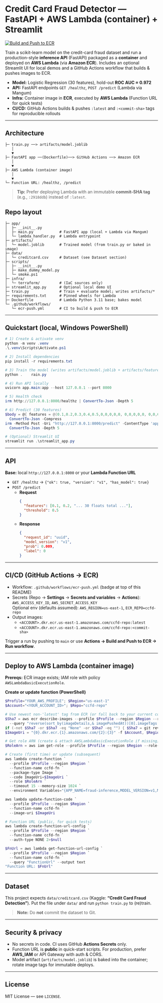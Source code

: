 # Credit Card Fraud Detector — FastAPI + AWS Lambda (container) + Streamlit

[![Build and Push to ECR](https://github.com/sathwikreddyshamakuri/credit-card-fraud-detector/actions/workflows/ecr-push.yml/badge.svg?branch=main)](https://github.com/sathwikreddyshamakuri/credit-card-fraud-detector/actions/workflows/ecr-push.yml)

Train a scikit-learn model on the credit-card fraud dataset and run a production-style **inference API** (FastAPI) packaged as a **container** and deployed on **AWS Lambda** (via **Amazon ECR**). Includes an optional Streamlit UI for local demos and a GitHub Actions workflow that builds & pushes images to ECR.

- **Model:** Logistic Regression (30 features), hold-out **ROC AUC ≈ 0.972**
- **API:** FastAPI endpoints `GET /healthz`, `POST /predict` (Lambda via Mangum)
- **Infra:** Container image in **ECR**, executed by **AWS Lambda** (Function URL for quick tests)
- **CI/CD:** GitHub Actions builds & pushes `:latest` and `:<commit-sha>` tags for reproducible rollouts

---

## Architecture
```text
├─ train.py ──> artifacts/model.joblib
   │
   ▼
├─ FastAPI app ──(Dockerfile)──> GitHub Actions ──> Amazon ECR
   │
   ▼
├─ AWS Lambda (container image)
   │
   ▼
└─ Function URL: /healthz, /predict
```

> **Tip:** Prefer deploying Lambda with an immutable **commit-SHA tag** (e.g., `:2918ddb`) instead of `:latest`.

## Repo layout
```text
├─ app/
│  ├─ __init__.py
│  ├─ main.py            # FastAPI app (local + Lambda via Mangum)
│  └─ lambda_handler.py  # Lambda entrypoint
├─ artifacts/
│  └─ model.joblib       # Trained model (from train.py or baked in image)
├─ data/
│  └─ creditcard.csv     # Dataset (see Dataset section)
├─ scripts/
│  ├─ __init__.py
│  ├─ make_dummy_model.py
│  └─ smoke.ps1
├─ infra/
│  └─ terraform/         # (IaC sources only)
├─ streamlit_app.py      # Optional local demo UI
├─ train.py              # Train + evaluate model; writes artifacts/*
├─ requirements.txt      # Pinned wheels for Lambda
├─ Dockerfile            # Lambda Python 3.11 base; bakes model
└─ .github/workflows/
   └─ ecr-push.yml       # CI to build & push to ECR
```

---

## Quickstart (local, Windows PowerShell)

```powershell
# 1) Create & activate venv
python -m venv .venv
.\.venv\Scripts\Activate.ps1

# 2) Install dependencies
pip install -r requirements.txt

# 3) Train the model (writes artifacts/model.joblib + artifacts/feature_stats.json)
python .	rain.py

# 4) Run API locally
uvicorn app.main:app --host 127.0.0.1 --port 8000

# 5) Health check
irm http://127.0.0.1:8000/healthz | ConvertTo-Json -Depth 5

# 6) Predict (30 features)
$body = @{ features = @(0.1,0.2,0.3,0.4,0.5,0,0,0,0,0, 0,0,0,0,0, 0,0,0,0,0, 0,0,0,0,0, 0,0,0,0,0); threshold = 0.5 } |
  ConvertTo-Json -Compress
irm -Method Post -Uri "http://127.0.0.1:8000/predict" -ContentType 'application/json' -Body $body |
  ConvertTo-Json -Depth 5

# (Optional) Streamlit UI
streamlit run .\streamlit_app.py
```

---

## API

**Base:** local `http://127.0.0.1:8000` or your **Lambda Function URL**

- `GET /healthz` → `{"ok": true, "version": "v1", "has_model": true}`
- `POST /predict`
  - **Request**
    ```json
    {
      "features": [0.1, 0.2, "... 30 floats total ..."],
      "threshold": 0.5
    }
    ```
  - **Response**
    ```json
    {
      "request_id": "uuid",
      "model_version": "v1",
      "prob": 0.009,
      "label": 0
    }
    ```

---

## CI/CD (GitHub Actions → ECR)

- Workflow: `.github/workflows/ecr-push.yml` (badge at top of this README)
- Secrets (Repo → **Settings** → **Secrets and variables** → **Actions**):  
  `AWS_ACCESS_KEY_ID`, `AWS_SECRET_ACCESS_KEY`  
  Optional env (defaults assumed): `AWS_REGION=us-east-1`, `ECR_REPO=ccfd-repo`
- Output images:
  - `<ACCOUNT>.dkr.ecr.us-east-1.amazonaws.com/ccfd-repo:latest`
  - `<ACCOUNT>.dkr.ecr.us-east-1.amazonaws.com/ccfd-repo:<commit-sha>`

Trigger a run by pushing to `main` or use **Actions → Build and Push to ECR → Run workflow**.

---

## Deploy to AWS Lambda (container image)

**Prereqs:** ECR image exists; IAM role with policy `AWSLambdaBasicExecutionRole`.

**Create or update function (PowerShell)**
```powershell
$Profile="YOUR_AWS_PROFILE"; $Region="us-east-1"
$Account="<YOUR_ACCOUNT_ID>"; $Repo="ccfd-repo"

# Use newest non-'latest' tag from ECR (or fall back to your current commit)
$Sha7 = aws ecr describe-images --profile $Profile --region $Region --repository-name $Repo `
  --query "reverse(sort_by(imageDetails,& imagePushedAt))[0].imageTags[?@!='latest'] | [0]" --output text
if (-not $Sha7 -or $Sha7 -eq "None" -or $Sha7 -eq "") { $Sha7 = git rev-parse --short=7 HEAD }
$ImageUri = "{0}.dkr.ecr.{1}.amazonaws.com/{2}:{3}" -f $Account, $Region, $Repo, $Sha7

# Get role ARN (create & attach AWSLambdaBasicExecutionRole if missing)
$RoleArn = aws iam get-role --profile $Profile --region $Region --role-name ccfd-lambda-role --query "Role.Arn" --output text

# Create (first time) or update (subsequent)
aws lambda create-function `
  --profile $Profile --region $Region `
  --function-name ccfd-fn `
  --package-type Image `
  --code ImageUri=$ImageUri `
  --role $RoleArn `
  --timeout 15 --memory-size 1024 `
  --environment Variables="{APP_NAME=fraud-inference,MODEL_VERSION=v1,MODEL_PATH=/var/task/artifacts/model.joblib}" 2>$null

aws lambda update-function-code `
  --profile $Profile --region $Region `
  --function-name ccfd-fn `
  --image-uri $ImageUri

# Function URL (public, for quick tests)
aws lambda create-function-url-config `
  --profile $Profile --region $Region `
  --function-name ccfd-fn `
  --auth-type NONE 2>$null

$FnUrl = aws lambda get-function-url-config `
  --profile $Profile --region $Region `
  --function-name ccfd-fn `
  --query "FunctionUrl" --output text
"Function URL: $FnUrl"
```

---

## Dataset

This project expects `data/creditcard.csv` (Kaggle: **“Credit Card Fraud Detection”**). Put the file under `data/` and run `python train.py` to (re)train.

> **Note:** Do **not** commit the dataset to Git.

---

## Security & privacy

- No secrets in code. CI uses GitHub **Actions Secrets** only.  
- Function URL is **public** in quick-start scripts. For production, prefer **AWS_IAM** or API Gateway with auth & CORS.  
- Model artifact (`artifacts/model.joblib`) is baked into the container; rotate image tags for immutable deploys.

---

## License

MIT License — see `LICENSE`.
